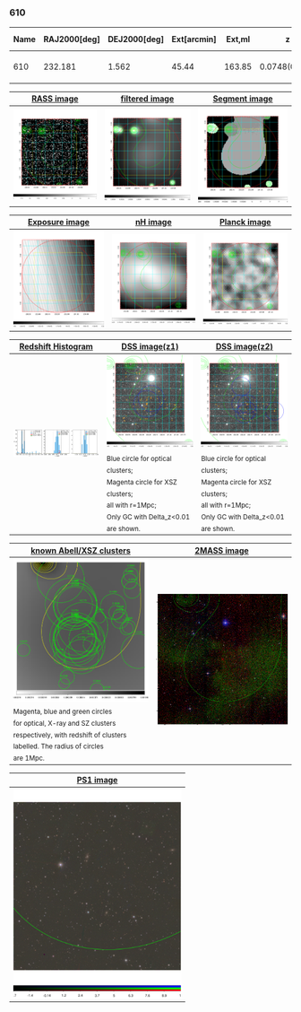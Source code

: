 <div STYLE="page-break-after: always;"></div>

### 610

|Name|RAJ2000[deg]|DEJ2000[deg] |Ext[arcmin]| Ext,ml | z | z_src| C|GC(XSZ,Delta_z<0.01)| GC(OPT,Delta_z<0.01)|GC| R_sig[arcmin] | R500[arcmin] | R500[Mpc]| CRsig[c/s] | CR500[c/s] |L500[1E44 erg/s]|F500[1E-12 erg/s/cm^2]| M500[1E14 Msun]|Tx[keV]|Cnt_sig|Beta|Rc[arcmin]|Comment|Alias|
|---|---|---|---|---|---|------|---|--------|---------|----------|---|---|---|---|---|---|---|---|---|---|---|---|---|---|
|610| 232.181| 1.562| 45.44| 163.85| 0.0748(0.005)| z1, z_opt| S| -| N| C, N, W| 28.156| 9.050| 0.771| 0.185(0.086)| 0.166(0.078)| 0.412(0.314)| 3.009(2.293)| 1.40(0.54)| 2.70(0.66)| 252.5| 0.512(-0.009+0.021)| 4.892(-0.348+0.386)| -| t690|

|[RASS image](../image/610/610_img.pdf)|[filtered image](../image/610/610_fil.pdf)|[Segment image](../image/610/610_seg.pdf)|
|-------------------|--------------------|-------------------|
| <img src="../image/610/610_img.png" width="300">  | <img src="../image/610/610_fil.png" width="300">   | <img src="../image/610/610_seg.png" width="300">  |

|[Exposure image](../image/610/610_mex.pdf)| [nH image](../image/610/610_nh.pdf)| [Planck image](../image/610/610_p.pdf)|
|-------------------|--------------------|-------------------|
|<img src="../image/610/610_mex.png" width="300">   | <img src="../image/610/610_nh.png" width="300">    | <img src="../image/610/610_p.png" width="300"> |

|[Redshift Histogram](../image/610/610_zg.pdf) | [DSS image(z1)](../image/610/610_dss_z1.pdf)      |  [DSS image(z2)](../image/610/610_dss_z2.pdf)    |
|-------------------|--------------------|-------------------|
|<img src="../image/610/610_zg.png" width="300"> |<img src="../image/610/610_dss_z1.png" width="300"> <sub><br>Blue circle for optical clusters; <br>Magenta circle for XSZ clusters; <br>all with r=1Mpc; <br>Only GC with Delta_z<0.01 are shown. </sub>| <img src="../image/610/610_dss_z2.png" width="300"><sub><br>Blue circle for optical clusters; <br>Magenta circle for XSZ clusters; <br>all with r=1Mpc; <br>Only GC with Delta_z<0.01 are shown. </sub> |

|[known Abell/XSZ clusters](../image/610/610_gc.pdf) | [2MASS image](../image/610/610_2mass.pdf)      |
|-------------------|-------------------|
|<img src=../image/610/610_gc.png width="300"> <br><sub>Magenta, blue and green circles <br>for optical, X-ray and SZ clusters <br>respectively, with redshift of clusters <br>labelled. The radius of circles <br>are 1Mpc.</sub>|<img src="../image/610/610_2mass.png" width="300">  |

|[PS1 image](../image/610/610_ps1.pdf)            |
|-------------------|
| <img src="../image/610/610_ps1.pdf" width="300">  |
